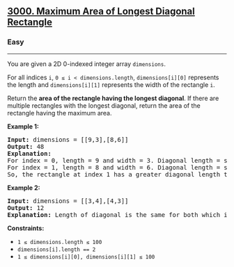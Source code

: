 <h2><a href="https://leetcode.com/problems/maximum-area-of-longest-diagonal-rectangle/">3000. Maximum Area of Longest Diagonal Rectangle</a></h2>
<h3>Easy</h3>
<hr>
<div>
<p>You are given a 2D 0-indexed integer array <code>dimensions</code>.</p>

<p>For all indices <code>i</code>, <code>0 &le; i &lt; dimensions.length</code>, <code>dimensions[i][0]</code> represents the length and <code>dimensions[i][1]</code> represents the width of the rectangle <code>i</code>.</p>

<p>Return the <strong>area of the rectangle having the longest diagonal</strong>. If there are multiple rectangles with the longest diagonal, return the area of the rectangle having the maximum area.</p>

<p><strong class="example">Example 1:</strong></p>
<pre><strong>Input:</strong> dimensions = [[9,3],[8,6]]
<strong>Output:</strong> 48
<strong>Explanation:</strong> 
For index = 0, length = 9 and width = 3. Diagonal length = sqrt(9 * 9 + 3 * 3) = sqrt(90) ≈ 9.487.
For index = 1, length = 8 and width = 6. Diagonal length = sqrt(8 * 8 + 6 * 6) = sqrt(100) = 10.
So, the rectangle at index 1 has a greater diagonal length therefore we return area = 8 * 6 = 48.
</pre>

<p><strong class="example">Example 2:</strong></p>
<pre><strong>Input:</strong> dimensions = [[3,4],[4,3]]
<strong>Output:</strong> 12
<strong>Explanation:</strong> Length of diagonal is the same for both which is 5, so maximum area = 12.
</pre>

<p><strong>Constraints:</strong></p>
<ul>
  <li><code>1 &le; dimensions.length &le; 100</code></li>
  <li><code>dimensions[i].length == 2</code></li>
  <li><code>1 &le; dimensions[i][0], dimensions[i][1] &le; 100</code></li>
</ul>
</div>

